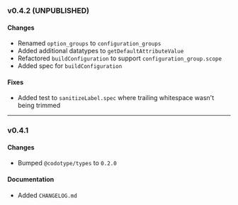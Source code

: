 ### v0.4.2 (UNPUBLISHED)

#### Changes
* Renamed `option_groups` to `configuration_groups`
* Added additional datatypes to `getDefaultAttributeValue`
* Refactored `buildConfiguration` to support  `configuration_group.scope`
* Added spec for `buildConfiguration`

#### Fixes
* Added test to `sanitizeLabel.spec` where trailing whitespace wasn't being trimmed

---

### v0.4.1

#### Changes
* Bumped `@codotype/types` to `0.2.0`

#### Documentation
* Added `CHANGELOG.md`
